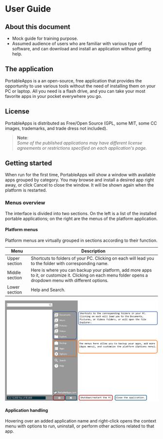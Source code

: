 # User Guide

## About this document

* Mock guide for training purpose.
* Assumed audience of users who are familiar with various type of software, and can download and install an application without getting help.

## The application

PortableApps is a an open-source, free application that provides the opportunity to use various tools without the need of installing them on your PC or laptop. All you need is a flash drive, and you can take your most favorite apps in your pocket everywhere you go.

## License

PortableApps is distributed as Free/Open Source (GPL, some MIT, some CC images, trademarks, and trade dress not included).

>**Note**:<br>*Some of the published applications may have different license agreements or restrictions specified on each application's page.*

## Getting started

When run for the first time, PortableApps will show a window with available apps grouped by category. You may browse and install a desired app right away, or click Cancel to close the window. It will be shown again when the platform is restarted.

### Menus overview

The interface is divided into two sections. On the left is a list of the installed portable applications; on the right are the menus of the platform application.

#### Platform menus

Platform menus are virtually grouped in sections according to their function.

| Menu | Description |
| -------------- | -------------- |
| Upper section | Shortcuts to folders of your PC. Clicking on each will lead you to the folder with corresponding name. |
| Middle section | Here is where you can backup your platform, add more apps to it, or customize it. Clicking on each menu folder opens a dropdown menu with different options.|
| Lower section | Help and Search. |

![Menus image](Images/PortableAppMenus.png)

#### Application handling

Hovering over an added application name and right-click opens the context menu with options to run, uninstall, or perform other actions related to that app.
